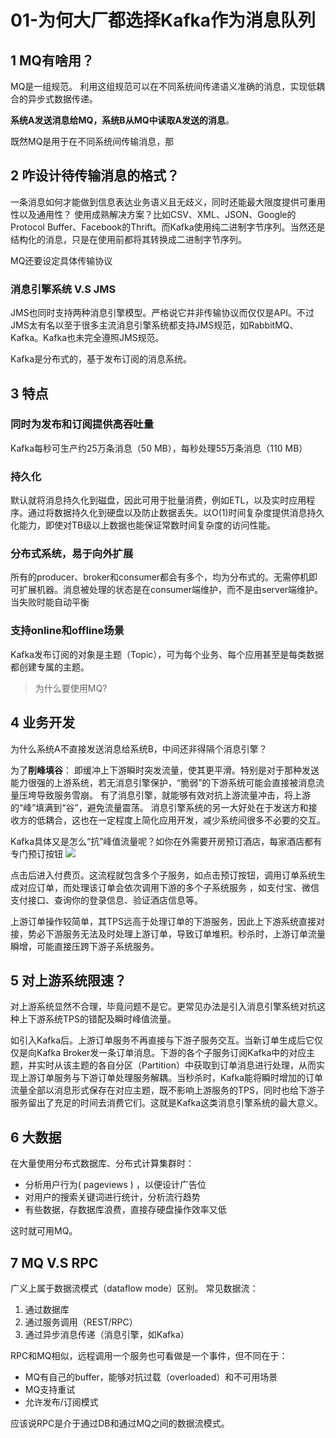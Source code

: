 # 01-为何大厂都选择Kafka作为消息队列

## 1 MQ有啥用？

MQ是一组规范。
利用这组规范可以在不同系统间传递语义准确的消息，实现低耦合的异步式数据传递。

 **系统A发送消息给MQ，系统B从MQ中读取A发送的消息**。

既然MQ是用于在不同系统间传输消息，那

##  2 咋设计待传输消息的格式？

一条消息如何才能做到信息表达业务语义且无歧义，同时还能最大限度提供可重用性以及通用性？
使用成熟解决方案？比如CSV、XML、JSON、Google的Protocol Buffer、Facebook的Thrift。而Kafka使用纯二进制字节序列。当然还是结构化的消息，只是在使用前都将其转换成二进制字节序列。

MQ还要设定具体传输协议

### 消息引擎系统 V.S JMS

JMS也同时支持两种消息引擎模型。严格说它并非传输协议而仅仅是API。不过JMS太有名以至于很多主流消息引擎系统都支持JMS规范，如RabbitMQ、Kafka。Kafka也未完全遵照JMS规范。

Kafka是分布式的，基于发布订阅的消息系统。

## 3 特点

### 同时为发布和订阅提供高吞吐量

Kafka每秒可生产约25万条消息（50 MB），每秒处理55万条消息（110 MB）

### 持久化

默认就将消息持久化到磁盘，因此可用于批量消费，例如ETL，以及实时应用程序。通过将数据持久化到硬盘以及防止数据丢失。以O(1)时间复杂度提供消息持久化能力，即使对TB级以上数据也能保证常数时间复杂度的访问性能。

### 分布式系统，易于向外扩展

所有的producer、broker和consumer都会有多个，均为分布式的。无需停机即可扩展机器。消息被处理的状态是在consumer端维护，而不是由server端维护。当失败时能自动平衡

### 支持online和offline场景

Kafka发布订阅的对象是主题（Topic），可为每个业务、每个应用甚至是每类数据都创建专属的主题。

> 为什么要使用MQ?

## 4 业务开发

为什么系统A不直接发送消息给系统B，中间还非得隔个消息引擎？

为了**削峰填谷**：
即缓冲上下游瞬时突发流量，使其更平滑。特别是对于那种发送能力很强的上游系统，若无消息引擎保护，“脆弱”的下游系统可能会直接被消息流量压垮导致服务雪崩。
有了消息引擎，就能够有效对抗上游流量冲击，将上游的“峰”填满到“谷”，避免流量震荡。
消息引擎系统的另一大好处在于发送方和接收方的低耦合，这也在一定程度上简化应用开发，减少系统间很多不必要的交互。

Kafka具体又是怎么“抗”峰值流量呢？如你在外需要开房预订酒店，每家酒店都有专门预订按钮
![](https://img-blog.csdnimg.cn/20201205160141454.png?x-oss-process=image/watermark,type_ZmFuZ3poZW5naGVpdGk,shadow_10,text_SmF2YUVkZ2U=,size_1,color_FFFFFF,t_70)

点击后进入付费页。这流程就包含多个子服务，如点击预订按钮，调用订单系统生成对应订单，而处理该订单会依次调用下游的多个子系统服务 ，如支付宝、微信支付接口、查询你的登录信息、验证酒店信息等。

上游订单操作较简单，其TPS远高于处理订单的下游服务，因此上下游系统直接对接，势必下游服务无法及时处理上游订单，导致订单堆积。秒杀时，上游订单流量瞬增，可能直接压跨下游子系统服务。

## 5 对上游系统限速？

对上游系统显然不合理，毕竟问题不是它。更常见办法是引入消息引擎系统对抗这种上下游系统TPS的错配及瞬时峰值流量。

如引入Kafka后。上游订单服务不再直接与下游子服务交互。当新订单生成后它仅仅是向Kafka Broker发一条订单消息。下游的各个子服务订阅Kafka中的对应主题，并实时从该主题的各自分区（Partition）中获取到订单消息进行处理，从而实现上游订单服务与下游订单处理服务解耦。当秒杀时，Kafka能将瞬时增加的订单流量全部以消息形式保存在对应主题，既不影响上游服务的TPS，同时也给下游子服务留出了充足的时间去消费它们。这就是Kafka这类消息引擎系统的最大意义。

## 6 大数据

在大量使用分布式数据库、分布式计算集群时：

- 分析用户行为( pageviews ) ，以便设计广告位
- 对用户的搜索关键词进行统计，分析流行趋势
- 有些数据，存数据库浪费，直接存硬盘操作效率又低

这时就可用MQ。

## 7 MQ V.S RPC

广义上属于数据流模式（dataflow mode）区别。
常见数据流：

1. 通过数据库
2. 通过服务调用（REST/RPC）
3. 通过异步消息传递（消息引擎，如Kafka）

RPC和MQ相似，远程调用一个服务也可看做是一个事件，但不同在于：

- MQ有自己的buffer，能够对抗过载（overloaded）和不可用场景
- MQ支持重试
- 允许发布/订阅模式

应该说RPC是介于通过DB和通过MQ之间的数据流模式。